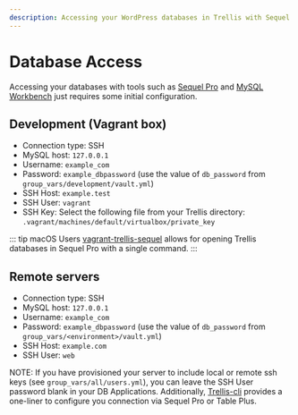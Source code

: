```yaml
---
description: Accessing your WordPress databases in Trellis with Sequel Pro or MySQL Workbench just requires some initial configuration. phpMyAdmin not necessary.
---
```


# Database Access

Accessing your databases with tools such as [Sequel Pro](https://www.sequelpro.com/) and [MySQL Workbench](https://dev.mysql.com/downloads/workbench/) just requires some initial configuration.

## Development (Vagrant box)

- Connection type: SSH
- MySQL host: `127.0.0.1`
- Username: `example_com`
- Password: `example_dbpassword` (use the value of `db_password` from `group_vars/development/vault.yml`)
- SSH Host: `example.test`
- SSH User: `vagrant`
- SSH Key: Select the following file from your Trellis directory: `.vagrant/machines/default/virtualbox/private_key`

::: tip macOS Users
[vagrant-trellis-sequel](https://github.com/TypistTech/vagrant-trellis-sequel) allows for opening Trellis databases in Sequel Pro with a single command.
:::

## Remote servers

- Connection type: SSH
- MySQL host: `127.0.0.1`
- Username: `example_com`
- Password: `example_dbpassword` (use the value of `db_password` from `group_vars/<environment>/vault.yml`)
- SSH Host: `example.com`
- SSH User: `web`

NOTE: If you have provisioned your server to include local or remote ssh keys (see `group_vars/all/users.yml`), you can leave the SSH User password blank in your DB Applications. Additionally, [Trellis-cli](https://github.com/roots/trellis-cli) provides a one-liner to configure you connection via Sequel Pro or Table Plus.

